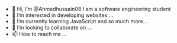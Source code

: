 - 👋 Hi, I’m @Ahmedhussain08
  I am a software engineering student
- 👀 I’m interested in developing websites ...
- 🌱 I’m currently learning JavaScript and so much more...
- 💞️ I’m looking to collaborate on ...
- 📫 How to reach me ...

<!---
Ahmedhussain08/Ahmedhussain08 is a ✨ special ✨ repository because its `README.md` (this file) appears on your GitHub profile.
You can click the Preview link to take a look at your changes.
--->
